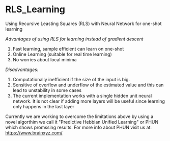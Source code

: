 # RLS_Learning
Using Recursive Leasting Squares (RLS) with Neural Network for one-shot learning

*Advantages of using RLS for learning instead of gradient descent*
1. Fast learning, sample efficient can learn on one-shot
2. Online Learning (suitable for real time learning)
3. No worries about local minima

*Disadvantages:*
1. Computationally inefficient if the size of the input is big.
2. Sensitive of overflow and underflow of the estimated value and this can lead to unstability in some cases
3. The current implementation works with a single hidden unit neural network. It is not clear if adding more layers will be useful since learning only happens in the last layer 

Currently we are working to overcome the limitations above by using a novel algorthim we call it "Predictive Hebbian Unified Learning" or PHUN which shows promssing results. For more info about PHUN visit us at: https://www.brainxyz.com/ 
